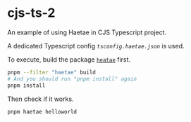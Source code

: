 # cjs-ts-2

An example of using Haetae in CJS Typescript project.

A dedicated Typescript config *`tsconfig.haetae.json`* is used.

To execute, build the package [`heatae`](../../packages/haetae) first.

```bash
pnpm --filter "haetae" build
# And you should run "pnpm install" again
pnpm install
```

Then check if it works.

```bash
pnpm haetae helloworld
```
